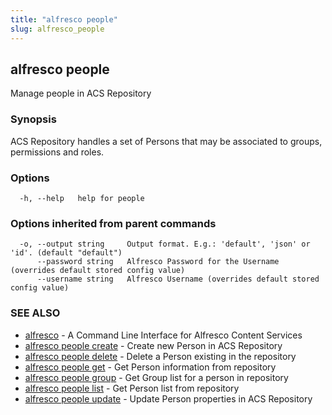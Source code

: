 ```yaml
---
title: "alfresco people"
slug: alfresco_people
---
```

## alfresco people

Manage people in ACS Repository

### Synopsis

ACS Repository handles a set of Persons that may be associated to groups, permissions and roles.

### Options

```
  -h, --help   help for people
```

### Options inherited from parent commands

```
  -o, --output string     Output format. E.g.: 'default', 'json' or 'id'. (default "default")
      --password string   Alfresco Password for the Username (overrides default stored config value)
      --username string   Alfresco Username (overrides default stored config value)
```

### SEE ALSO

* [alfresco](../alfresco.md)	 - A Command Line Interface for Alfresco Content Services
* [alfresco people create](alfresco_people_create.md)	 - Create new Person in ACS Repository
* [alfresco people delete](alfresco_people_delete.md)	 - Delete a Person existing in the repository
* [alfresco people get](alfresco_people_get.md)	 - Get Person information from repository
* [alfresco people group](alfresco_people_group.md)	 - Get Group list for a person in repository
* [alfresco people list](alfresco_people_list.md)	 - Get Person list from repository
* [alfresco people update](alfresco_people_update.md)	 - Update Person properties in ACS Repository


